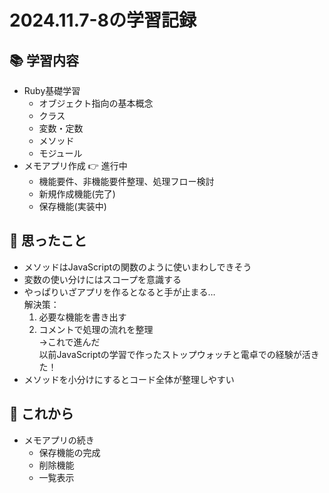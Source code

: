 # 2024.11.7-8の学習記録

## 📚 学習内容
- Ruby基礎学習
  - オブジェクト指向の基本概念
  - クラス
  - 変数・定数
  - メソッド
  - モジュール
- メモアプリ作成 👉 進行中
  - 機能要件、非機能要件整理、処理フロー検討
  - 新規作成機能(完了)
  - 保存機能(実装中)

## 💭 思ったこと
- メソッドはJavaScriptの関数のように使いまわしできそう
- 変数の使い分けにはスコープを意識する
- やっぱりいざアプリを作るとなると手が止まる…  
  解決策：  
  1. 必要な機能を書き出す
  2. コメントで処理の流れを整理  
  →これで進んだ  
    以前JavaScriptの学習で作ったストップウォッチと電卓での経験が活きた！
- メソッドを小分けにするとコード全体が整理しやすい

## 🚀 これから
- メモアプリの続き
  - 保存機能の完成
  - 削除機能
  - 一覧表示
